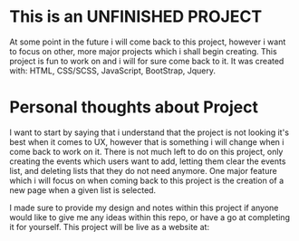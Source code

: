 # This is an UNFINISHED PROJECT

At some point in the future i will come back to this project, however i want to focus on other, more major projects which i shall begin creating.
This project is fun to work on and i will for sure come back to it.
It was created with: HTML, CSS/SCSS, JavaScript, BootStrap, Jquery.

# Personal thoughts about Project

I want to start by saying that i understand that the project is not looking it's best when it comes to UX, however that is something i will change when i come back to work on it.
There is not much left to do on this project, only creating the events which users want to add, letting them clear the events list, and deleting lists that they do not need anymore.
One major feature which i will focus on when coming back to this project is the creation of a new page when a given list is selected.

I made sure to provide my design and notes within this project if anyone would like to give me any ideas within this repo, or have a go at completing it for yourself.
This project will be live as a website at:
